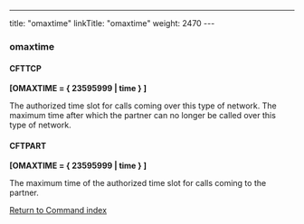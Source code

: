 ---
title: "omaxtime"
linkTitle: "omaxtime"
weight: 2470
--- <span id="omaxtime"></span>

### omaxtime

#### CFTTCP

****[OMAXTIME = { 23595999
&#124; time } ]****

The authorized time slot for calls coming over this type of network.
The maximum time after which the partner can no longer be called over
this type of network.

#### CFTPART

****[OMAXTIME = { 23595999
&#124; time } ]****

The maximum time of the authorized time
slot for calls coming to the partner.

[Return to Command index](../../)
